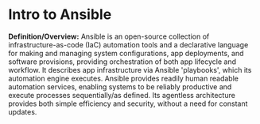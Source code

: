 # Intro to Ansible
**Definition/Overview:** Ansible is an open-source collection of infrastructure-as-code (IaC) automation tools and a declarative language for making and managing system configurations, app deployments, and software provisions, providing orchestration of both app lifecycle and workflow. It describes app infrastructure via Ansible 'playbooks', which its automation engine executes. Ansible provides readily human readable automation services, enabling systems to be reliably productive and execute processes sequentially/as defined. Its agentless architecture provides both simple efficiency and security, without a need for constant updates.
